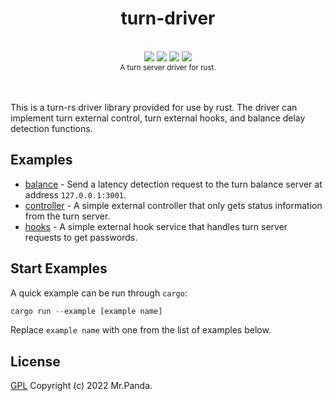 <!--lint disable no-literal-urls-->
<div align="center">
  <h1>turn-driver</h1>
</div>
<br/>
<div align="center">
  <img src="https://img.shields.io/github/actions/workflow/status/mycrl/turn-rs/tests.yml?branch=main"/>
  <img src="https://img.shields.io/github/license/mycrl/turn-rs"/>
  <img src="https://img.shields.io/github/issues/mycrl/turn-rs"/>
  <img src="https://img.shields.io/github/stars/mycrl/turn-rs"/>
</div>
<div align="center">
  <sup>A turn server driver for rust.</sup>
</div>
</br>
</br>

This is a turn-rs driver library provided for use by rust. The driver can implement turn external control, turn external hooks, and balance delay detection functions.


## Examples

* [balance](./examples/balance.rs) - Send a latency detection request to the turn balance server at address `127.0.0.1:3001`.  
* [controller](./examples/controller.rs) - A simple external controller that only gets status information from the turn server.
* [hooks](./examples/hooks.rs) - A simple external hook service that handles turn server requests to get passwords.


## Start Examples

A quick example can be run through `cargo`:

```rust
cargo run --example [example name]
```

Replace `example name` with one from the list of examples below.


## License

[GPL](../LICENSE) Copyright (c) 2022 Mr.Panda.
